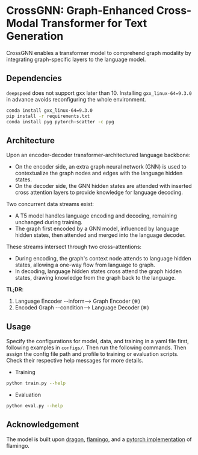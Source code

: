 # CrossGNN: Graph-Enhanced Cross-Modal Transformer for Text Generation

CrossGNN enables a transformer model to comprehend graph modality by integrating graph-specific layers to the language model.

## Dependencies
`deepspeed` does not support gxx later than 10. Installing `gxx_linux-64=9.3.0` in advance avoids reconfiguring the whole environment.
```bash
conda install gxx_linux-64=9.3.0
pip install -r requirements.txt
conda install pyg pytorch-scatter -c pyg
```

## Architecture

Upon an encoder-decoder transformer-architectured language backbone:

- On the encoder side, an extra graph neural network (GNN) is used to contextualize the graph nodes and edges with the language hidden states. 
- On the decoder side, the GNN hidden states are attended with inserted cross attention layers to provide knowledge for language decoding.

Two concurrent data streams exist:

- A T5 model handles language encoding and decoding, remaining unchanged during training.
- The graph first encoded by a GNN model, influenced by language hidden states, then attended and merged into the language decoder.


These streams intersect through two cross-attentions:

- During encoding, the graph's context node attends to language hidden states, allowing a one-way flow from language to graph.
- In decoding, language hidden states cross attend the graph hidden states, drawing knowledge from the graph back to the language.

**TL;DR**:

1. Language Encoder --inform--> Graph Encoder (❄)
2. Encoded Graph --condition--> Language Decoder (❄)

## Usage

Specify the configurations for model, data, and training in a yaml file first, following examples in `configs/`. Then run the following commands. Then assign the config file path and profile to training or evaluation scripts. Check their respective help messages for more details.

- Training
```bash
python train.py --help
```

- Evaluation
```bash
python eval.py --help
```

## Acknowledgement

The model is built upon [dragon](https://github.com/michiyasunaga/dragon), [flamingo](https://arxiv.org/abs/2204.14198), and a [pytorch implementation](https://github.com/dhansmair/flamingo-mini) of flamingo.
